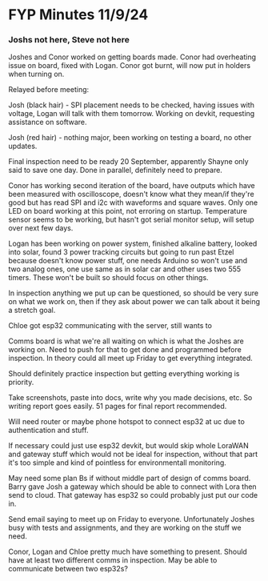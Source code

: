 # FYP Minutes 11/9/24
### Joshs not here, Steve not here

Joshes and Conor worked on getting boards made.
Conor had overheating issue on board, fixed with Logan.
Conor got burnt, will now put in holders when turning on.

Relayed before meeting:

Josh (black hair) - SPI placement needs to be checked, having issues with voltage, Logan will talk with them tomorrow. Working on devkit, requesting assistance on software.

Josh (red hair) - nothing major, been working on testing a board, no other updates.

Final inspection need to be ready 20 September, apparently Shayne only said to save one day. Done in parallel, definitely need to prepare.

Conor has working second iteration of the board, have outputs which have been measured with oscilloscope, doesn't know what they mean/if they're good but has read SPI and i2c with waveforms and square waves. Only one LED on board working at this point, not erroring on startup. Temperature sensor seems to be working, but hasn't got serial monitor setup, will setup over next few days.

Logan has been working on power system, finished alkaline battery, looked into solar, found 3 power tracking circuits but going to run past Etzel because doesn't know power stuff, one needs Arduino so won't use and two analog ones, one use same as in solar car and other uses two 555 timers. These won't be built so should focus on other things.

In inspection anything we put up can be questioned, so should be very sure on what we work on, then if they ask about power we can talk about it being a stretch goal.

Chloe got esp32 communicating with the server, still wants to 

Comms board is what we're all waiting on which is what the Joshes are working on. Need to push for that to get done and programmed before inspection. In theory could all meet up Friday to get everything integrated.

Should definitely practice inspection but getting everything working is priority.

Take screenshots, paste into docs, write why you made decisions, etc. So writing report goes easily. 51 pages for final report recommended.

Will need router or maybe phone hotspot to connect esp32 at uc due to authentication and stuff.

If necessary could just use esp32 devkit, but would skip whole LoraWAN and gateway stuff which would not be ideal for inspection, without that part it's too simple and kind of pointless for environmentall monitoring.

May need some plan Bs if without middle part of design of comms board. Barry gave Josh a gateway which should be able to connect with Lora then send to cloud. That gateway has esp32 so could probably just put our code in.

Send email saying to meet up on Friday to everyone. Unfortunately Joshes busy with tests and assignments, and they are working on the stuff we need.

Conor, Logan and Chloe pretty much have something to present. Should have at least two different comms in inspection. May be able to communicate between two esp32s?
